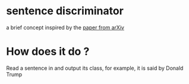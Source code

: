 # sentence discriminator
a brief concept inspired by the [paper from arXiv](https://arxiv.org/abs/1605.09304)

# How does it do ?
Read a sentence in and output its class, for example, it is said by Donald Trump
